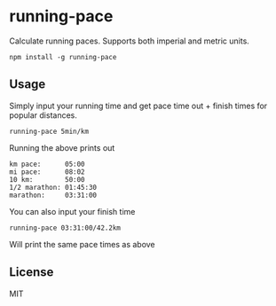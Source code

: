# running-pace

Calculate running paces. Supports both imperial and metric units.

```
npm install -g running-pace
```

## Usage

Simply input your running time and get pace time out + finish times for popular distances.

```
running-pace 5min/km
```

Running the above prints out

```
km pace:      05:00
mi pace:      08:02
10 km:        50:00
1/2 marathon: 01:45:30
marathon:     03:31:00
```

You can also input your finish time

```
running-pace 03:31:00/42.2km
```

Will print the same pace times as above

## License

MIT
